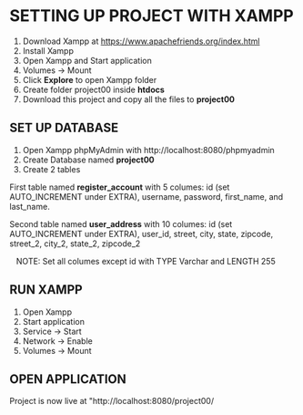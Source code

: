 # SETTING UP PROJECT WITH XAMPP

1. Download Xampp at https://www.apachefriends.org/index.html
2. Install Xampp
3. Open Xampp and Start application
4. Volumes -> Mount
5. Click **Explore** to open Xampp folder
3. Create folder project00 inside **htdocs**
3. Download this project and copy all the files to **project00**


## SET UP DATABASE

1. Open Xampp phpMyAdmin with http://localhost:8080/phpmyadmin
2. Create Database named **project00**
3. Create 2 tables
    
First table named **register_account** with 5 columes: id (set AUTO_INCREMENT under EXTRA), username, password, first_name, and last_name.
    
Second table named **user_address** with 10 columes: id (set AUTO_INCREMENT under EXTRA), user_id, street, city, state, zipcode, street_2, city_2, state_2, zipcode_2

    NOTE: Set all columes except id with TYPE Varchar and LENGTH 255
    
## RUN XAMPP

1. Open Xampp
2. Start application
3. Service -> Start
4. Network -> Enable
5. Volumes -> Mount
  
## OPEN APPLICATION

Project is now live at "http://localhost:8080/project00/
